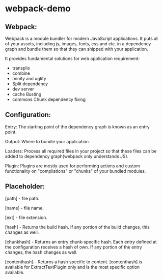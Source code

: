 # webpack-demo


## Webpack:

Webpack is a module bundler for modern JavaScript applications. It puts all of your assets, including js, images, fonts, css and etc. in a dependency graph and bundle them so that they can shipped with your application.

It provides fundamental solutions for web application requirement:
* transpile
* combine
* minify and uglify
* Split dependency
* dev server
* cache Busting
* commons Chunk dependency fixing

## Configuration: 

Entry:  	The starting point of the dependency graph is known as an entry point. 

Output: 	Where to bundle your application.

Loaders:   	Process all required files in your project so that these files can be added to 
dependency graph(webpack only understands JS).
	    	
Plugin:    	Plugins are mostly used for performing actions and custom functionality on 
"compilations" or "chunks" of your bundled modules.


## Placeholder:

[path] 			- file path.

[name] 		- file name.

[ext] 			-  file extension.

[hash] 			- Returns the build hash. If any portion of the build changes, this changes as well.

[chunkhash] 		- Returns an entry chunk-specific hash. Each entry defined at the configuration receives a hash of own. If any portion of the entry changes, the hash changes as well.

[contenthash]		- Returns a hash specific to content. [contenthash] is available for ExtractTextPlugin only and is the most specific option available.